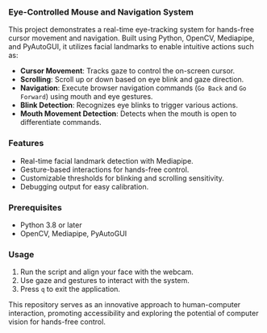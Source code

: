 ### Eye-Controlled Mouse and Navigation System

This project demonstrates a real-time eye-tracking system for hands-free cursor movement and navigation. Built using Python, OpenCV, Mediapipe, and PyAutoGUI, it utilizes facial landmarks to enable intuitive actions such as:

- **Cursor Movement**: Tracks gaze to control the on-screen cursor.
- **Scrolling**: Scroll up or down based on eye blink and gaze direction.
- **Navigation**: Execute browser navigation commands (`Go Back` and `Go Forward`) using mouth and eye gestures.
- **Blink Detection**: Recognizes eye blinks to trigger various actions.
- **Mouth Movement Detection**: Detects when the mouth is open to differentiate commands.

### Features
- Real-time facial landmark detection with Mediapipe.
- Gesture-based interactions for hands-free control.
- Customizable thresholds for blinking and scrolling sensitivity.
- Debugging output for easy calibration.

### Prerequisites
- Python 3.8 or later
- OpenCV, Mediapipe, PyAutoGUI

### Usage
1. Run the script and align your face with the webcam.
2. Use gaze and gestures to interact with the system.
3. Press `q` to exit the application.

This repository serves as an innovative approach to human-computer interaction, promoting accessibility and exploring the potential of computer vision for hands-free control.
